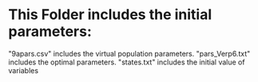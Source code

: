 # This Folder includes the initial parameters:

"9apars.csv"           includes the virtual population parameters. 
"pars_Verp6.txt"       includes the optimal			   parameters.
"states.txt"		   includes the initial value of variables

